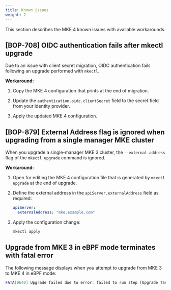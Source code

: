 ```yaml
---
title: Known issues
weight: 2
---
```


This section describes the MKE 4 known issues with available workarounds.

## [BOP-708] OIDC authentication fails after mkectl upgrade

Due to an issue with client secret migration, OIDC authentication fails
following an upgrade performed with `mkectl`.

**Workaround:**

1. Copy the MKE 4 configuration that prints at the end of migration.

2. Update the `authentication.oidc.clientSecret` field to the secret field
   from your identity provider.

3. Apply the updated MKE 4 configuration.

## [BOP-879] External Address flag is ignored when upgrading from a single manager MKE cluster

When you upgrade a single-manager MKE 3 cluster, the `--external-address` flag of the `mkectl upgrade` 
command is ignored.

**Workaround:**

1. Open for editing the MKE 4 configuration file that is generated by `mkectl upgrade`
   at the end of upgrade.
2. Define the external address in the `apiServer.externalAddress` field as required:

   ```yaml
   apiServer:
     externalAddress: "mke.example.com"
   ```

3. Apply the configuration change:

   ```sh
   mkectl apply
   ```

## Upgrade from MKE 3 in eBPF mode terminates with fatal error

The following message displays when you attempt to upgrade from MKE 3 to MKE 4
in eBPF mode:

```sh
FATA[0640] Upgrade failed due to error: failed to run step [Upgrade Tasks]: unable to install BOP: unable to apply MKE4 config: failed to wait for pods: failed to wait for pods: failed to list pods: client rate limiter Wait returned an error: context deadline exceeded
```
